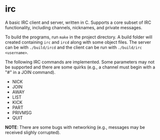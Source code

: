 # irc

A basic IRC client and server, written in C. Supports a core subset of IRC functionality, including 
channels, nicknames, and private messages.

To build the programs, run `make` in the project directory. A build folder will created containing
`irc` and `ircd` along with some object files. The server can be with `./build/ircd` and the client
can be run with `./build/irc <username>`.

The following IRC commands are implemented. Some parameters may not be supported and there are 
some quirks (e.g., a channel must begin with a "#" in a JOIN command).

- NICK
- JOIN
- AWAY
- LIST
- KICK
- PART
- PRIVMSG
- QUIT

**NOTE**: There are some bugs with networking (e.g., messages may be received slighly corrupted).
